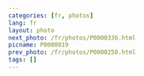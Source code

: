 ```yaml
---
categories: [fr, photos]
lang: fr
layout: photo
next_photo: /fr/photos/P0000336.html
picname: P0000019
prev_photo: /fr/photos/P0000250.html
tags: []
---
```

